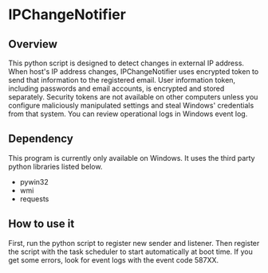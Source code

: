 # IPChangeNotifier
## Overview
This python script is designed to detect changes in external IP address. When host's IP address changes, IPChangeNotifier uses encrypted token to send that information to the registered email. User information token, including passwords and email accounts, is encrypted and stored separately. Security tokens are not available on other computers unless you configure maliciously manipulated settings and steal Windows' credentials from that system. You can review operational logs in Windows event log.

## Dependency
This program is currently only available on Windows. It uses the third party python libraries listed below. 
- pywin32
- wmi
- requests

## How to use it
First, run the python script to register new sender and listener. Then register the script with the task scheduler to start automatically at boot time. If you get some errors, look for event logs with the event code 587XX.

